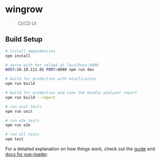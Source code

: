 # wingrow

> CI/CD UI

## Build Setup

``` bash
# install dependencies
npm install

# serve with hot reload at localhost:8080
HOST=10.10.111.65 PORT=8080 npm run dev

# build for production with minification
npm run build

# build for production and view the bundle analyzer report
npm run build --report

# run unit tests
npm run unit

# run e2e tests
npm run e2e

# run all tests
npm test
```

For a detailed explanation on how things work, check out the [guide](http://vuejs-templates.github.io/webpack/) and [docs for vue-loader](http://vuejs.github.io/vue-loader).

